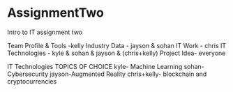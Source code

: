 # AssignmentTwo
Intro to IT assignment two

Team Profile & Tools -kelly
Industry Data - jayson & sohan
IT Work - chris
IT Technologies - kyle & sohan & jayson & (chris+kelly)
Project Idea- everyone

IT Technologies TOPICS OF CHOICE 
kyle- Machine Learning
sohan- Cybersecurity
jayson-Augmented Reality
chris+kelly- blockchain and cryptocurrencies 
